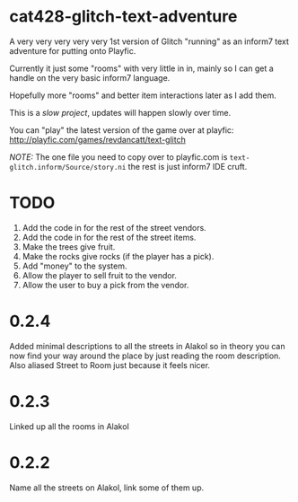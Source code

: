cat428-glitch-text-adventure
============================

A very very very very very 1st version of Glitch "running" as an inform7 text adventure for putting onto Playfic.

Currently it just some "rooms" with very little in in, mainly so I can get a handle on the very basic inform7 language.

Hopefully more "rooms" and better item interactions later as I add them.

This is a _*slow project*_, updates will happen slowly over time.

You can "play" the latest version of the game over at playfic: http://playfic.com/games/revdancatt/text-glitch

*NOTE:* The one file you need to copy over to playfic.com is `text-glitch.inform/Source/story.ni` the rest is just inform7 IDE cruft.


TODO
====

1. Add the code in for the rest of the street vendors.
2. Add the code in for the rest of the street items.
3. Make the trees give fruit.
4. Make the rocks give rocks (if the player has a pick).
5. Add "money" to the system.
6. Allow the player to sell fruit to the vendor.
7. Allow the user to buy a pick from the vendor.


0.2.4
=====

Added minimal descriptions to all the streets in Alakol so in theory you can now find your way around the place by just reading the room description.
Also aliased Street to Room just because it feels nicer.

0.2.3
=====

Linked up all the rooms in Alakol


0.2.2
=====

Name all the streets on Alakol, link some of them up.

